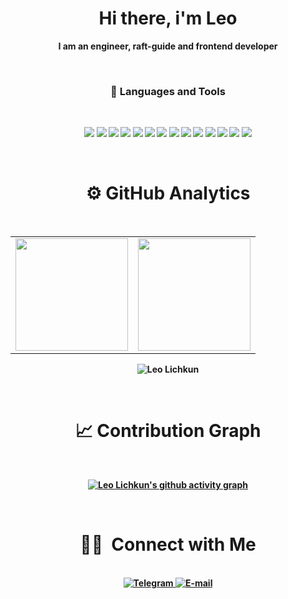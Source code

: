 <p>
  <h1 align="center"><b>Hi there, i'm Leo</h1>
</p>

<p align="center">I am an engineer, raft-guide and frontend developer</p>
    
<br />

<h3 align="center"> 💼 Languages and Tools</h3>

<br />

<p align="center">
<img src="https://img.shields.io/badge/-javascript-F7DF1E?&style=for-the-badge&logo=javascript&logoColor=black" />
<img src="https://img.shields.io/badge/HTML5-E34F26?style=for-the-badge&logo=html5&logoColor=white" />
<img src="https://img.shields.io/badge/-TypeScript-007ACC?&style=for-the-badge&logo=TypeScript&logoColor=white" />
<img src="https://img.shields.io/badge/-ReactJS-grey?&style=for-the-badge&logo=react&logoColor=61DAFB" />
<img src="https://img.shields.io/badge/Next-black?style=for-the-badge&logo=next.js&logoColor=white" />
<img src="https://img.shields.io/badge/Sass-CC6699?style=for-the-badge&logo=sass&logoColor=white" />
<img src="https://img.shields.io/badge/-css3-1572B6?&style=for-the-badge&logo=css3&logoColor=white" />
<img src="https://img.shields.io/badge/-VSCode-007ACC?&style=for-the-badge&logo=visual-studio-code&logoColor=white" />
<img src="https://img.shields.io/badge/-Git-F05032?&style=for-the-badge&logo=git&logoColor=white" /> 
<img src="https://img.shields.io/badge/github-%23121011.svg?style=for-the-badge&logo=github&logoColor=white" />
<img src="https://img.shields.io/badge/-nodejs-090c15?style=for-the-badge&logo=node.js" />
<img src="https://img.shields.io/badge/-express-express?style=for-the-badge&logo=express" />
<img src="https://img.shields.io/badge/-mongodb-001e2b?style=for-the-badge&logo=MongoDB" />
<img src="https://img.shields.io/badge/figma-%23F24E1E.svg?style=for-the-badge&logo=figma&logoColor=white" />
</p>

<br />


<div align="center">
  
# ⚙️ GitHub Analytics
<br />
    <table>
  <tr>
    <td>
      <img height="180" src="https://github-readme-stats.vercel.app/api?username=Canoist&show_icons=true&theme=radical&hide=stars,issues" />
    </td>
    <td>
        <a href="[https://t.me/Canoist](https://github.com/Canoist/github-readme-stats)">
      <img height="180" src="https://github-readme-stats.vercel.app/api/top-langs/?username=Canoist&layout=compact&theme=radical"/>
    </a>
    </td>
  </tr>
</table>
    



<div align="center">
<p><img align="center" src="https://github-readme-streak-stats.herokuapp.com/?user=Canoist&layout=compact&theme=dark" alt="Leo Lichkun"/></p>
</div>

<br/>

# 📈 Contribution Graph

 <br />

[![Leo Lichkun's github activity graph](https://github-readme-activity-graph.cyclic.app/graph?username=Canoist&bg_color=0d1117&color=616090&line=3b3b3b&point=3e3c3c&area=true&hide_border=true)](https://github.com/Canoist)


 
<br/>

# 🤝🏻 &nbsp;Connect with Me 
<br/>
    
 
<div align="center">
    <a href="https://t.me/Canoist">
      <img src="https://img.shields.io/badge/Telegram-2CA5E0?style=flat-square&logo=telegram&logoColor=white" title="Telegram"/>
    </a>
          <a href="mailto:lichkun.leonid@yandex.ru">
      <img src="https://img.shields.io/badge/Yandex--Mail-lichkun.leonid@yandex.ru-gold?style=flat-square" title="E-mail"/>
  </a>
</div>
<br/>
    
</div>


<!--
**Canoist/Canoist** is a ✨ _special_ ✨ repository because its `README.md` (this file) appears on your GitHub profile.

Here are some ideas to get you started:

- 🔭 I’m currently working on ...
- 🌱 I’m currently learning ...
- 👯 I’m looking to collaborate on ...
- 🤔 I’m looking for help with ...
- 💬 Ask me about ...
- 📫 How to reach me: ...
- 😄 Pronouns: ...
- ⚡ Fun fact: ...
-->
